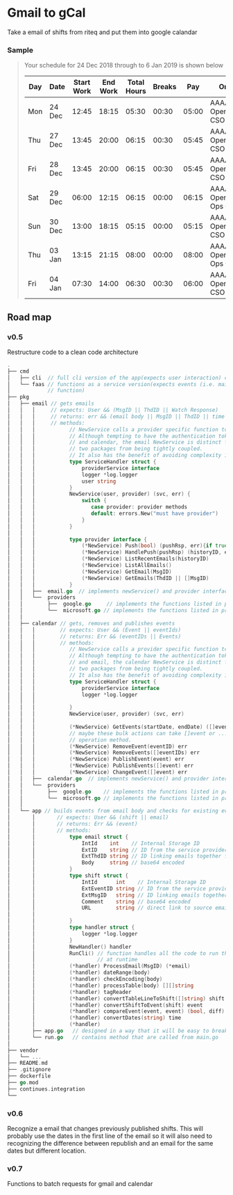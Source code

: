 # Gmail to gCal
Take a email of shifts from riteq and put them into google calandar

### Sample
>Your schedule for 24 Dec 2018 through to 6 Jan 2019 is shown below
>
>| Day | Date   | Start Work | End Work | Total Hours | Breaks | Pay   | Org Level                           |
>|-----|--------|------------|----------|-------------|--------|-------|-------------------------------------|
>| Mon | 24 Dec | 12:45      | 18:15    | 05:30       | 00:30  | 05:00 | AAAA\Dry Operations\Snr CSO         |
>| Thu | 27 Dec | 13:45      | 20:00    | 06:15       | 00:30  | 05:45 | AAAA\Dry Operations\Snr CSO         |
>| Fri | 28 Dec | 13:45      | 20:00    | 06:15       | 00:30  | 05:45 | AAAA\Dry Operations\Snr CSO         |
>| Sat | 29 Dec | 06:00      | 12:15    | 06:15       | 00:00  | 06:15 | AAAA\Dry Operations\Dry Ops Officer |
>| Sun | 30 Dec | 13:00      | 18:15    | 05:15       | 00:00  | 05:15 | AAAA\Dry Operations\Snr CSO         |
>| Thu | 03 Jan | 13:15      | 21:15    | 08:00       | 00:00  | 08:00 | AAAA\Dry Operations\Dry Ops Officer |
>| Fri | 04 Jan | 07:30      | 14:00    | 06:30       | 00:30  | 06:00 | AAAA\Dry Operations\Snr CSO         |

## Road map
### v0.5
Restructure code to a clean code architecture
```go
.  
├── cmd
│   ├── cli  // full cli version of the app(expects user interaction) calls app.Run()
│   └── faas // functions as a service version(expects events (i.e. mail received, timed event) to trigger
│            // function)
├── pkg  
│   ├── email // gets emails
│   │   │     // expects: User && (MsgID || ThdID || Watch Response)
│   │   │     // returns: err && (email body || MsgID || ThdID || time received)
│   │   │     // methods:
│   │   │           // NewService calls a provider specific function to open a new authentication session.
│   │   │           // Although tempting to have the authentication tokens combine permissions for email 
│   │   │           // and calendar, the email NewService is distinct from the calendar one to avoid the 
│   │   │           // two packages from being tightly coupled.
│   │   │           // It also has the benefit of avoiding complexity if the user wants to map between providers.
│   │   │           type ServiceHandler struct {
│   │   │               providerService interface
│   │   │               logger *log.logger
│   │   │               user string
│   │   │           }
│   │   │           NewService(user, provider) (svc, err) {
│   │   │               switch {
│   │   │                  case provider: provider methods 
│   │   │                  default: errors.New("must have provider")
│   │   │               }
│   │   │           }
│   │   │           
│   │   │           type provider interface {
│   │   │               (*NewService) Push(bool) (pushRsp, err){if true{watch} if false{stop}}
│   │   │               (*NewService) HandlePush(pushRsp) (historyID, err)
│   │   │               (*NewService) ListRecentEmails(historyID)
│   │   │               (*NewService) ListAllEmails()
│   │   │               (*NewService) GetEmail(MsgID)
│   │   │               (*NewService) GetEmails(ThdID || []MsgID)
│   │   │           }
│   │   ├──  email.go  // implements newService() and provider interface
│   │   └──  providers
│   │        ├──  google.go     // implements the functions listed in provider interface for Gmail
│   │        └──  microsoft.go // implements the functions listed in provider interface for Microsoft
│   │
│   ├── calendar // gets, removes and publishes events
│   │   │        // expects: User && (Event || eventIds)
│   │   │        // returns: Err && (eventIDs || Events)
│   │   │        // methods:
│   │   │           // NewService calls a provider specific function to open a new authentication session.
│   │   │           // Although tempting to have the authentication tokens combine permissions for calendar 
│   │   │           // and email, the calendar NewService is distinct from the email one to avoid the 
│   │   │           // two packages from being tightly coupled.
│   │   │           // It also has the benefit of avoiding complexity if the user wants to map between providers.
│   │   │           type ServiceHandler struct {
│   │   │               providerService interface
│   │   │               logger *log.logger
│   │   │               
│   │   │           }
│   │   │           NewService(user, provider) (svc, err) 
│   │   │                
│   │   │           (*NewService) GetEvents(startDate, endDate) ([]event, err)
│   │   │           // maybe these bulk actions can take []event or ...event and if event < 1 call the multiple 
│   │   │           // operation method.
│   │   │           (*NewService) RemoveEvent(eventID) err
│   │   │           (*NewService) RemoveEvents([]eventIDs) err
│   │   │           (*NewService) PublishEvent(event) err
│   │   │           (*NewService) PublishEvents([]event) err
│   │   │           (*NewService) ChangeEvent([]event) err
│   │   ├──  calendar.go  // implements newService() and provider interface
│   │   └──  providers
│   │        ├──  google.go    // implements the functions listed in provider interface for Google
│   │        └──  microsoft.go // implements the functions listed in provider interface for Microsoft
│   │
│   └── app // builds events from email body and checks for existing events
│       │       // expects: User && (shift || email)
│       │       // returns: Err && (event)
│       │       // methods: 
│       │           type email struct {
│       │               IntId    int    // Internal Storage ID
│       │               ExtID    string // ID from the service provider
│       │               ExtThdID string // ID linking emails together from the service provider
│       │               Body     string // base64 encoded
│       │           }
│       │           type shift struct {
│       │               IntId      int    // Internal Storage ID
│       │               ExtEventID string // ID from the service provider
│       │               ExtMsgID   string // ID linking emails together from the service provider
│       │               Comment    string // base64 encoded
│       │               URL        string // direct link to source email
│       │           
│       │           }
│       │           type handler struct {
│       │               logger *log.logger
│       │           }
│       │           NewHandler() handler
│       │           RunCli() // function handles all the code to run the cli version expects parameters handed
│       │                    // at runtime
│       │           (*handler) ProcessEmail(MsgID) (*email)
│       │           (*handler) dateRange(body)
│       │           (*handler) checkEncoding(body)
│       │           (*handler) processTable(body) [][]string
│       │           (*handler) tagReader
│       │           (*handler) convertTableLineToShift([]string) shift
│       │           (*handler) convertShiftToEvent(shift) event
│       │           (*handler) compareEvent(event, event) (bool, diff)
│       │           (*handler) convertDates(string) time
│       │           (*handler) 
│       ├── app.go   // designed in a way that it will be easy to break up into individual files such as email.go
│       └── run.go   // contains method that are called from main.go
│
├── vendor
│   └── ... 
├── README.md
├── .gitignore
├── dockerfile
├── go.mod
├── continues.integration
└── 

```
### v0.6
Recognize a email that changes previously published shifts.
This will probably use the dates in the first line of the email so it will also
need to recognizing the difference between republish and an email for the same
dates but different location.
### v0.7
Functions to batch requests for gmail and calendar